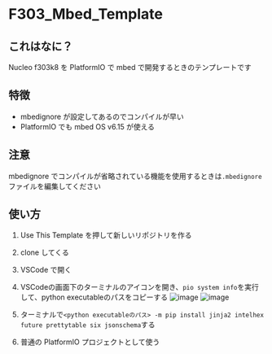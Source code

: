 # F303_Mbed_Template

## これはなに？

Nucleo f303k8 を PlatformIO で mbed で開発するときのテンプレートです

## 特徴

- mbedignore が設定してあるのでコンパイルが早い
- PlatformIO でも mbed OS v6.15 が使える

## 注意

mbedignore でコンパイルが省略されている機能を使用するときは`.mbedignore`ファイルを編集してください

## 使い方

1. Use This Template を押して新しいリポジトリを作る
1. clone してくる
1. VSCode で開く
1. VSCodeの画面下のターミナルのアイコンを開き、`pio system info`を実行して、python executableのパスをコピーする
![image](https://user-images.githubusercontent.com/42294158/193441843-c60f4508-5ce7-407b-a729-f37bd8822ad9.png)
![image](https://user-images.githubusercontent.com/42294158/193441875-a5dda286-e0c9-47c3-a6b3-673de7359cf7.png)

1. ターミナルで`<python executableのパス> -m pip install jinja2 intelhex future prettytable six jsonschema`する
1. 普通の PlatformIO プロジェクトとして使う
